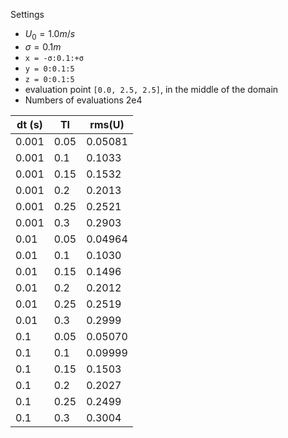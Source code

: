 Settings
- $U_0 = 1.0 m/s$
- $\sigma = 0.1 m$
- `x = -σ:0.1:+σ`
- `y = 0:0.1:5`
- `z = 0:0.1:5`
- evaluation point `[0.0, 2.5, 2.5]`, in the middle of the domain
- Numbers of evaluations 2e4

|  dt (s) | TI      | rms(U)  |  
|---      |---      |---      |
|  0.001  | 0.05    | 0.05081  | 
|  0.001  | 0.1    | 0.1033  |
|  0.001  | 0.15    | 0.1532  |    
|  0.001  | 0.2    | 0.2013  | 
|  0.001  | 0.25    | 0.2521  | 
|  0.001  | 0.3     | 0.2903  |
|  0.01  | 0.05    | 0.04964  | 
|  0.01  | 0.1    | 0.1030  |
|  0.01  | 0.15    | 0.1496 |    
|  0.01  | 0.2    | 0.2012  | 
|  0.01  | 0.25    | 0.2519  | 
|  0.01  | 0.3     | 0.2999 |  
|  0.1  | 0.05    | 0.05070  | 
|  0.1  | 0.1    | 0.09999  |
|  0.1  | 0.15    | 0.1503 |    
|  0.1  | 0.2    | 0.2027 | 
|  0.1  | 0.25    | 0.2499  | 
|  0.1  | 0.3     | 0.3004 |

